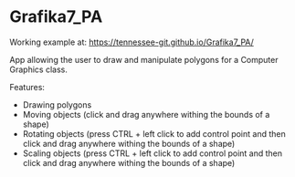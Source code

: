 # Grafika7_PA

Working example at: https://tennessee-git.github.io/Grafika7_PA/

App allowing the user to draw and manipulate polygons for a Computer Graphics class.

Features:
- Drawing polygons
- Moving objects (click and drag anywhere withing the bounds of a shape)
- Rotating objects (press CTRL + left click to add control point and then click and drag anywhere withing the bounds of a shape)
- Scaling objects (press CTRL + left click to add control point and then click and drag anywhere withing the bounds of a shape)
